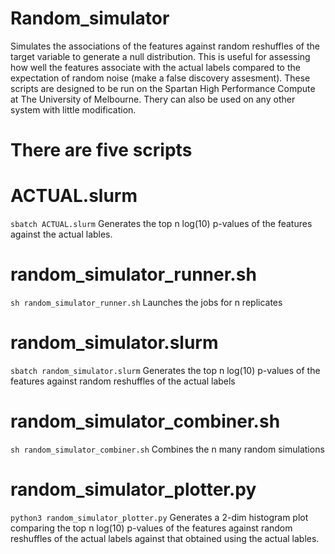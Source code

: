 # Random_simulator
Simulates the associations of the features against random reshuffles of the target variable to generate a null distribution. This is useful for assessing how well the features associate with the actual labels compared to the expectation of random noise (make a false discovery assesment). These scripts are designed to be run on the Spartan High Performance Compute at The University of Melbourne. Thery can also be used on any other system with little modification. 

# There are five scripts

# ACTUAL.slurm
``sbatch ACTUAL.slurm``
Generates the top n log(10) p-values of the features against the actual lables.

# random_simulator_runner.sh
``sh random_simulator_runner.sh``
Launches the jobs for n replicates

# random_simulator.slurm
``sbatch random_simulator.slurm``
Generates the top n log(10) p-values of the features against random reshuffles of the actual labels

# random_simulator_combiner.sh
``sh random_simulator_combiner.sh``
Combines the n many random simulations

# random_simulator_plotter.py
``python3 random_simulator_plotter.py``
Generates a 2-dim histogram plot comparing the top n log(10) p-values of the features against random reshuffles of the actual labels against that obtained using the actual lables.

